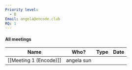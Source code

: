 ```yaml
---
Priority level:
  - B
Email: angela@encode.club
RQ: 1
---
```

#### All meetings

|Name|Who?|Type|Date|
|---|---|---|---|
|[[Meeting 1 (Encode)]]|angela sun|||